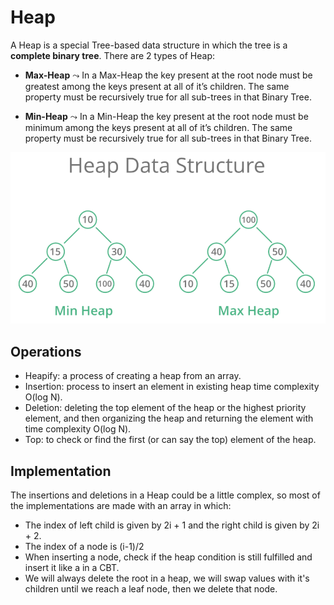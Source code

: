 # Heap

A Heap is a special Tree-based data structure in which the tree is a **complete binary tree**. There are 2 types of Heap:

- **Max-Heap** $\leadsto$ In a Max-Heap the key present at the root node must be greatest among the keys present at all of it’s children. The same property must be recursively true for all sub-trees in that Binary Tree.

- **Min-Heap** $\leadsto$ In a Min-Heap the key present at the root node must be minimum among the keys present at all of it’s children. The same property must be recursively true for all sub-trees in that Binary Tree.

![Heap](img/image3.png)

## Operations

- Heapify: a process of creating a heap from an array.
- Insertion: process to insert an element in existing heap time complexity O(log N).
- Deletion: deleting the top element of the heap or the highest priority element, and then organizing the heap and returning the element with time complexity O(log N).
- Top: to check or find the first (or can say the top) element of the heap.

## Implementation

The insertions and deletions in a Heap could be a little complex, so most of the implementations are made with an array in which:

- The index of left child is given by 2i + 1 and the right child is given by 2i + 2.
- The index of a node is (i-1)/2
- When inserting a node, check if the heap condition is still fulfilled and insert it like a in a CBT.
- We will always delete the root in a heap, we will swap values with it's children until we reach a leaf node, then we delete that node. 